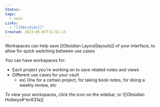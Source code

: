 ```yaml
---
Status: 
tags:
  - note
Links:
  - "[[Obsidian]]"
Created: 2023-05-07T11:51:13
---
```

Workspaces can help save [[Obsidian Layout|layouts]] of your interface, to allow for quick switching between use cases

You can have workspaces for:
- Each project you're working on to save related notes and views
- Different use cases for your vault
	- ex) One for a certain project, for taking book notes, for doing a weekly review, etc

To view your workspaces, click the icon on the sidebar, or ![[Obsidian Hotkeys#^ec631a]]
